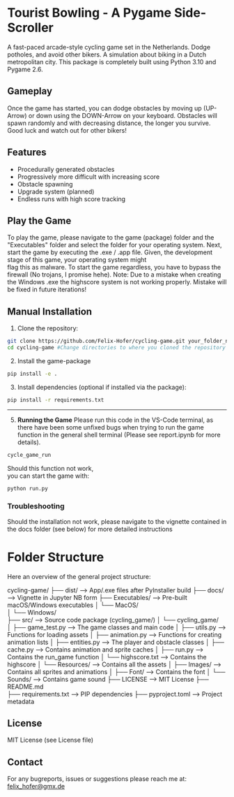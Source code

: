 # Tourist Bowling - A Pygame Side-Scroller

A fast-paced arcade-style cycling game set in the Netherlands. Dodge potholes, and avoid other bikers. A simulation about biking in a Dutch metropolitan city.
This package is completely built using Python 3.10 and Pygame 2.6.

## Gameplay
Once the game has started, you can dodge obstacles by moving up (UP-Arrow) or down using the DOWN-Arrow on your keyboard. Obstacles will spawn randomly and with decreasing distance, the longer you survive. Good luck and watch out for other bikers!


## Features
- Procedurally generated obstacles
- Progressively more difficult with increasing score
- Obstacle spawning
- Upgrade system (planned)
- Endless runs with high score tracking

## Play the Game
To play the game, please navigate to the game (package) folder and the  
"Executables" folder and select the folder for your operating system.
Next, start the game by executing the .exe / .app file.
Given, the development stage of this game, your operating system might  
flag this as malware. To start the game regardless, you have to bypass the  
firewall (No trojans, I promise hehe).
Note: Due to a mistake when creating the Windows .exe the highscore system is not working properly.
Mistake will be fixed in future iterations!


## Manual Installation

1. Clone the repository: 

```bash
git clone https://github.com/Felix-Hofer/cycling-game.git your_folder_name
cd cycling-game #Change directories to where you cloned the repository
``` 

2. Install the game-package
```bash
pip install -e .
``` 

3. Install dependencies (optional if installed via the package):  
```bash
pip install -r requirements.txt
``` 
---

5. **Running the Game**
Please run this code in the VS-Code terminal, as there have been some unfixed bugs when trying to run the game function in the general shell terminal (Please see report.ipynb for more details).

```bash
cycle_game_run
```
Should this function not work,  
you can start the game with:  

```bash
python run.py
```

### Troubleshooting
Should the installation not work, please navigate to the vignette contained in   
the docs folder (see below) for more detailed instructions


# Folder Structure
Here an overview of the general project structure:  

cycling-game/
├── dist/                --> App/.exe files after PyInstaller build
├── docs/                --> Vignette in Jupyter NB form
├── Executables/         --> Pre-built macOS/Windows executables
│   └── MacOS/   
│   └── Windows/   
├── src/                 --> Source code package (cycling_game/)
│   └── cycling_game/   
│       ├── game_test.py    --> The game classes and main code
│       ├── utils.py        --> Functions for loading assets
│       ├── animation.py    --> Functions for creating animation lists
│       ├── entities.py     --> The player and obstacle classes
│       ├── cache.py        --> Contains animation and sprite caches
│       ├── run.py          --> Contains the run_game function
│       └── highscore.txt   --> Contains the highscore
│           └── Resources/          --> Contains all the assets
│               ├── Images/         --> Contains all sprites and animations
│               ├── Font/           --> Contains the font 
│               └── Sounds/         --> Contains game sound
├── LICENSE              --> MIT License
├── README.md            
├── requirements.txt     --> PIP dependencies
├── pyproject.toml       --> Project metadata


## License
MIT License (see License file)

## Contact
For any bugreports, issues or suggestions please reach me at: felix_hofer@gmx.de
